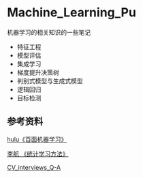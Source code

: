 # Machine_Learning_Pu

机器学习的相关知识的一些笔记

* 特征工程
* 模型评估
* 集成学习
* 梯度提升决策树
* 判别式模型与生成式模型
* 逻辑回归
* 目标检测



## 参考资料

[hulu《百面机器学习》](https://item.jd.com/12401859.html)

[李航 《统计学习方法》](https://item.jd.com/46963766055.html)

[CV_interviews_Q-A](https://github.com/GYee/CV_interviews_Q-A)

